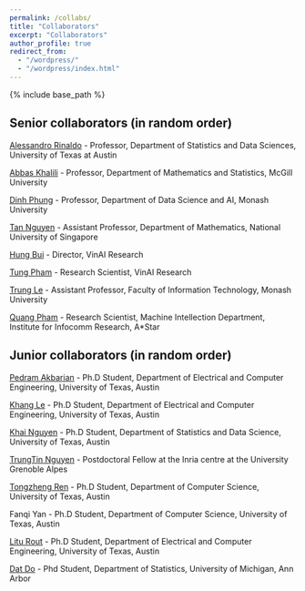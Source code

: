 ```yaml
---
permalink: /collabs/
title: "Collaborators"
excerpt: "Collaborators"
author_profile: true
redirect_from: 
  - "/wordpress/"
  - "/wordpress/index.html"
---
```


{% include base_path %}

## Senior collaborators (in random order)

[Alessandro Rinaldo](https://arinaldo.github.io/) - Professor, Department of Statistics and Data Sciences, University of Texas at Austin

[Abbas Khalili](https://www.math.mcgill.ca/khalili/) - Professor, Department of Mathematics and Statistics, McGill University

[Dinh Phung](http://dinhphung.ml/) - Professor, Department of Data Science and AI, Monash University

[Tan Nguyen](https://tanmnguyen89.github.io/) - Assistant Professor, Department of Mathematics, National University of Singapore

[Hung Bui](https://sites.google.com/site/buihhung/) - Director, VinAI Research

[Tung Pham](https://scholar.google.com.au/citations?user=KcUuEKsAAAAJ&hl=en) - Research Scientist, VinAI Research

[Trung Le](https://scholar.google.ca/citations?user=gysdMxwAAAAJ&hl=en) - Assistant Professor, Faculty of Information Technology, Monash University

[Quang Pham](https://sites.google.com/view/quangpham93) - Research Scientist, Machine Intellection Department, Institute for Infocomm Research, A*Star


## Junior collaborators (in random order)

[Pedram Akbarian](https://pedakb.github.io/) - Ph.D Student, Department of Electrical and Computer Engineering, University of Texas, Austin

[Khang Le](https://lntk.github.io/) - Ph.D Student, Department of Electrical and Computer Engineering, University of Texas, Austin

[Khai Nguyen](https://khainb.github.io/) - Ph.D Student, Department of Statistics and Data Science, University of Texas, Austin

[TrungTin Nguyen](https://trung-tinnguyen.github.io/) - Postdoctoral Fellow at the Inria centre at the University Grenoble Alpes 

[Tongzheng Ren](https://www.cs.utexas.edu/~tzren/) - Ph.D Student, Department of Computer Science, University of Texas, Austin

Fanqi Yan - Ph.D Student, Department of Computer Science, University of Texas, Austin

[Litu Rout](https://liturout.github.io/) - Ph.D Student, Department of Electrical and Computer Engineering, University of Texas, Austin

[Dat Do](https://dodat619.github.io/) - Phd Student, Department of Statistics, University of Michigan, Ann Arbor



